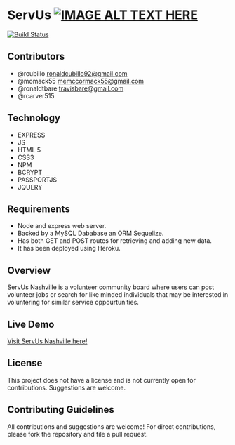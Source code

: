 # ServUs  [![IMAGE ALT TEXT HERE](/rcubillo/projecttwo/blob/master/public/img/logo.png)](https://youtu.be/zkeYNlQDN5w)

[![Build Status](https://travis-ci.org/joemccann/dillinger.svg?branch=master)](https://travis-ci.org/joemccann/dillinger)

## Contributors
- @rcubillo ronaldcubillo92@gmail.com
- @momack55 memccormack55@gmail.com
- @ronaldtbare travisbare@gmail.com
- @rcarver515 

## Technology
* EXPRESS
* JS
* HTML 5
* CSS3
* NPM
* BCRYPT
* PASSPORTJS
* JQUERY

## Requirements 

- Node and express web server.
- Backed by a MySQL Dababase an ORM Sequelize.
- Has both GET and POST routes for retrieving and adding new data.
- It has been deployed using Heroku.


## Overview

ServUs Nashville is a volunteer community board where users can post volunteer jobs or search for like minded individuals that may be interested in voluntering for similar service oppourtunities.


## Live Demo
[Visit ServUs Nashville here!](https://radiant-tor-14793.herokuapp.com/)


## License
This project does not have a license and is not currently open for contributions. Suggestions are welcome.


## Contributing Guidelines

All contributions and suggestions are welcome! For direct contributions, please fork the repository and file a pull request.

   



